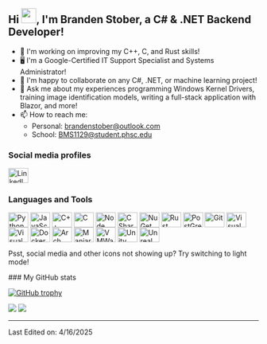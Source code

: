 ## Hi <img src="https://raw.githubusercontent.com/iampavangandhi/iampavangandhi/master/gifs/Hi.gif" width="30px">, I'm Branden Stober, a C# & .NET Backend Developer!

- 🏢 I'm working on improving my C++, C, and Rust skills!
- 🖥️ I'm a Google-Certified IT Support Specialist and Systems Administrator!
- 👯 I'm happy to collaborate on any C#, .NET, or machine learning project!
- 💬 Ask me about my experiences programming Windows Kernel Drivers, training image identification models, writing a full-stack application with Blazor, and more!
- 📫 How to reach me: 
     - Personal: brandenstober@outlook.com
     - School: BMS1129@student.phsc.edu

### Social media profiles
<p align="left">
<a href="https://www.linkedin.com/in/branden-stober-1859412a7/"><img align="center" src="https://cdn.jsdelivr.net/npm/simple-icons@3.0.1/icons/linkedin.svg" alt="LinkedIn profile" height="30" width="40" /></a>
</p>

### Languages and Tools
<p align="left">
<img align="center" src="https://cdn.jsdelivr.net/npm/simple-icons@3.0.1/icons/python.svg" alt="Python" height="30" width="40" />
<img align="center" src="https://cdn.jsdelivr.net/npm/simple-icons@3.0.1/icons/javascript.svg" alt="JavaScript" height="30" width="40" />
<img align="center" src="https://cdn.jsdelivr.net/npm/simple-icons@3.0.1/icons/cplusplus.svg" alt="C++" height="30" width="40" />
<img align="center" src="https://cdn.jsdelivr.net/npm/simple-icons@3.0.1/icons/c.svg" alt="C" height="30" width="40" />
<img align="center" src="https://cdn.jsdelivr.net/npm/simple-icons@3.0.1/icons/node-dot-js.svg" alt="Node" height="30" width="40" />
<img align="center" src="https://cdn.jsdelivr.net/npm/simple-icons@3.0.1/icons/csharp.svg" alt="C Sharp" height="30" width="40" />
<img align="center" src="https://cdn.jsdelivr.net/npm/simple-icons@3.0.1/icons/nuget.svg" alt="NuGet Package Manager" height="30" width="40" />
<img align="center" src="https://cdn.jsdelivr.net/npm/simple-icons@3.0.1/icons/rust.svg" alt="Rust" height="30" width="40" />
<img align="center" src="https://cdn.jsdelivr.net/npm/simple-icons@3.0.1/icons/postgresql.svg" alt="PostGreSQL" height="30" width="40" />
<img align="center" src="https://cdn.jsdelivr.net/npm/simple-icons@3.0.1/icons/git.svg" alt="Git" height="30" width="40" />
<img align="center" src="https://cdn.jsdelivr.net/npm/simple-icons@3.0.1/icons/visualstudio.svg" alt="Visual Studio" height="30" width="40" />
<img align="center" src="https://cdn.jsdelivr.net/npm/simple-icons@3.0.1/icons/visualstudiocode.svg" alt="Visual Studio Code" height="30" width="40" />
<img align="center" src="https://cdn.jsdelivr.net/npm/simple-icons@3.0.1/icons/docker.svg" alt="Docker" height="30" width="40" />
<img align="center" src="https://cdn.jsdelivr.net/npm/simple-icons@3.0.1/icons/archlinux.svg" alt="Arch Linux" height="30" width="40" />
<img align="center" src="https://cdn.jsdelivr.net/npm/simple-icons@3.0.1/icons/manjaro.svg" alt="Manjaro Linux" height="30" width="40" />
<img align="center" src="https://cdn.jsdelivr.net/npm/simple-icons@3.0.1/icons/vmware.svg" alt="VMWare" height="30" width="40" />
<img align="center" src="https://cdn.jsdelivr.net/npm/simple-icons@3.0.1/icons/unity.svg" alt="Unity" height="30" width="40" />
<img align="center" src="https://cdn.jsdelivr.net/npm/simple-icons@3.0.1/icons/unrealengine.svg" alt="Unreal Engine" height="30" width="40" />
</p>

<p>Psst, social media and other icons not showing up? Try switching to light mode!</p>
### My GitHub stats 

[![GitHub trophy](https://github-profile-trophy.vercel.app/?username=brandenstoberreal)](https://github.com/ryo-ma/github-profile-trophy)

<img src="https://github-readme-stats.vercel.app/api?username=brandenstoberreal&count_private=true&show_icons=true" />

<img src="https://github-readme-stats.vercel.app/api/top-langs/?username=brandenstoberreal&layout=compact" />

-----

Last Edited on: 4/16/2025
